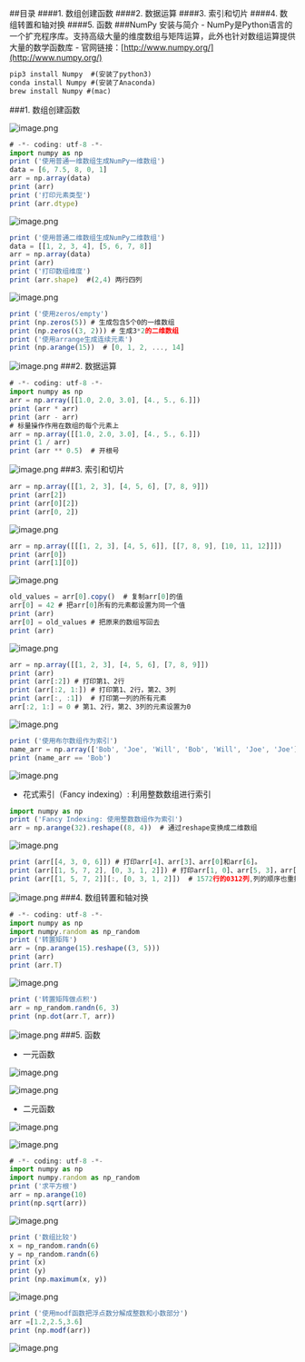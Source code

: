 ##目录
####1. 数组创建函数
####2. 数据运算
####3. 索引和切片
####4. 数组转置和轴对换
####5. 函数
###NumPy 安装与简介
- NumPy是Python语言的一个扩充程序库。支持高级大量的维度数组与矩阵运算，此外也针对数组运算提供大量的数学函数库
- 官网链接：[http://www.numpy.org/](http://www.numpy.org/)
```javascript
pip3 install Numpy  #(安装了python3)
conda install Numpy #(安装了Anaconda)
brew install Numpy #(mac) 
```
###1. 数组创建函数

![image.png](http://upload-images.jianshu.io/upload_images/6634703-f79f65dc0d3c3942.png?imageMogr2/auto-orient/strip%7CimageView2/2/w/1240)
```javascript
# -*- coding: utf-8 -*-
import numpy as np
print ('使用普通一维数组生成NumPy一维数组')
data = [6, 7.5, 8, 0, 1]
arr = np.array(data)
print (arr)                         
print ('打印元素类型')
print (arr.dtype)               
```
![image.png](http://upload-images.jianshu.io/upload_images/6634703-a1bbc8185fa9b1ff.png?imageMogr2/auto-orient/strip%7CimageView2/2/w/1240)
```javascript
print ('使用普通二维数组生成NumPy二维数组')
data = [[1, 2, 3, 4], [5, 6, 7, 8]]
arr = np.array(data)
print (arr)
print ('打印数组维度')
print (arr.shape)  #(2,4) 两行四列
```

![image.png](http://upload-images.jianshu.io/upload_images/6634703-2c8642149066b1a0.png?imageMogr2/auto-orient/strip%7CimageView2/2/w/1240)
```javascript
print ('使用zeros/empty')
print (np.zeros(5)) # 生成包含5个0的一维数组
print (np.zeros((3, 2))) # 生成3*2的二维数组
print ('使用arrange生成连续元素')
print (np.arange(15))  # [0, 1, 2, ..., 14]
```

![image.png](http://upload-images.jianshu.io/upload_images/6634703-2d101a17431e9352.png?imageMogr2/auto-orient/strip%7CimageView2/2/w/1240)
###2. 数据运算
```javascript
# -*- coding: utf-8 -*-
import numpy as np
arr = np.array([[1.0, 2.0, 3.0], [4., 5., 6.]])
print (arr * arr)
print (arr - arr)
# 标量操作作用在数组的每个元素上
arr = np.array([[1.0, 2.0, 3.0], [4., 5., 6.]])
print (1 / arr)
print (arr ** 0.5)  # 开根号
```

![image.png](http://upload-images.jianshu.io/upload_images/6634703-031c07d6aeb7fdcd.png?imageMogr2/auto-orient/strip%7CimageView2/2/w/1240)
###3. 索引和切片
```javascript
arr = np.array([[1, 2, 3], [4, 5, 6], [7, 8, 9]])
print (arr[2])
print (arr[0][2])
print (arr[0, 2])
```
![image.png](http://upload-images.jianshu.io/upload_images/6634703-e27efa79c84a3ba2.png?imageMogr2/auto-orient/strip%7CimageView2/2/w/1240)
```javascript
arr = np.array([[[1, 2, 3], [4, 5, 6]], [[7, 8, 9], [10, 11, 12]]])
print (arr[0])
print (arr[1][0])
```

![image.png](http://upload-images.jianshu.io/upload_images/6634703-3a29f41b9b6fd90a.png?imageMogr2/auto-orient/strip%7CimageView2/2/w/1240)
```javascript
old_values = arr[0].copy()  # 复制arr[0]的值
arr[0] = 42 # 把arr[0]所有的元素都设置为同一个值
print (arr)
arr[0] = old_values # 把原来的数组写回去
print (arr)
```

![image.png](http://upload-images.jianshu.io/upload_images/6634703-80f8300d187a10f0.png?imageMogr2/auto-orient/strip%7CimageView2/2/w/1240)
```javascript
arr = np.array([[1, 2, 3], [4, 5, 6], [7, 8, 9]])
print (arr)
print (arr[:2]) # 打印第1、2行
print (arr[:2, 1:]) # 打印第1、2行，第2、3列
print (arr[:, :1])  # 打印第一列的所有元素
arr[:2, 1:] = 0 # 第1、2行，第2、3列的元素设置为0
```

![image.png](http://upload-images.jianshu.io/upload_images/6634703-442d2df9c246661b.png?imageMogr2/auto-orient/strip%7CimageView2/2/w/1240)
```javascript
print ('使用布尔数组作为索引')
name_arr = np.array(['Bob', 'Joe', 'Will', 'Bob', 'Will', 'Joe', 'Joe'])
print (name_arr == 'Bob')
```

![image.png](http://upload-images.jianshu.io/upload_images/6634703-c4444101ada11635.png?imageMogr2/auto-orient/strip%7CimageView2/2/w/1240)
- 花式索引（Fancy indexing）: 利用整数数组进行索引
```javascript
import numpy as np
print ('Fancy Indexing: 使用整数数组作为索引')
arr = np.arange(32).reshape((8, 4))  # 通过reshape变换成二维数组
```

![image.png](http://upload-images.jianshu.io/upload_images/6634703-d3e154de27682617.png?imageMogr2/auto-orient/strip%7CimageView2/2/w/1240)
```javascript
print (arr[[4, 3, 0, 6]]) # 打印arr[4]、arr[3]、arr[0]和arr[6]。
print (arr[[1, 5, 7, 2], [0, 3, 1, 2]]) # 打印arr[1, 0]、arr[5, 3]，arr[7, 1]和arr[2, 2]
print (arr[[1, 5, 7, 2]][:, [0, 3, 1, 2]])  # 1572行的0312列,列的顺序也重排了
```

![image.png](http://upload-images.jianshu.io/upload_images/6634703-dad829d4569c785b.png?imageMogr2/auto-orient/strip%7CimageView2/2/w/1240)
###4. 数组转置和轴对换
```javascript
# -*- coding: utf-8 -*-
import numpy as np
import numpy.random as np_random
print ('转置矩阵')
arr = (np.arange(15).reshape((3, 5)))
print (arr)
print (arr.T)
```

![image.png](http://upload-images.jianshu.io/upload_images/6634703-b96c5f5c2c1a6530.png?imageMogr2/auto-orient/strip%7CimageView2/2/w/1240)
```javascript
print ('转置矩阵做点积')
arr = np_random.randn(6, 3)
print (np.dot(arr.T, arr))
```

![image.png](http://upload-images.jianshu.io/upload_images/6634703-45256d14c1d468f5.png?imageMogr2/auto-orient/strip%7CimageView2/2/w/1240)
###5. 函数
- 一元函数

![image.png](http://upload-images.jianshu.io/upload_images/6634703-35f7dcd37b0ae0dd.png?imageMogr2/auto-orient/strip%7CimageView2/2/w/1240)

![image.png](http://upload-images.jianshu.io/upload_images/6634703-ea9b891d002a1977.png?imageMogr2/auto-orient/strip%7CimageView2/2/w/1240)
- 二元函数

![image.png](http://upload-images.jianshu.io/upload_images/6634703-6a658385527c7e5b.png?imageMogr2/auto-orient/strip%7CimageView2/2/w/1240)

![image.png](http://upload-images.jianshu.io/upload_images/6634703-e014a0cd4893d5d3.png?imageMogr2/auto-orient/strip%7CimageView2/2/w/1240)
```javascript
# -*- coding: utf-8 -*-
import numpy as np
import numpy.random as np_random
print ('求平方根')
arr = np.arange(10)
print(np.sqrt(arr))
```

![image.png](http://upload-images.jianshu.io/upload_images/6634703-2b6002880c452291.png?imageMogr2/auto-orient/strip%7CimageView2/2/w/1240)
```javascript
print ('数组比较')
x = np_random.randn(6)
y = np_random.randn(6)
print (x)
print (y)
print (np.maximum(x, y))
```

![image.png](http://upload-images.jianshu.io/upload_images/6634703-40d708a18082432c.png?imageMogr2/auto-orient/strip%7CimageView2/2/w/1240)
```javascript
print ('使用modf函数把浮点数分解成整数和小数部分')
arr =[1.2,2.5,3.6]  
print (np.modf(arr))
```
![image.png](http://upload-images.jianshu.io/upload_images/6634703-c2070203671c86ba.png?imageMogr2/auto-orient/strip%7CimageView2/2/w/1240)

